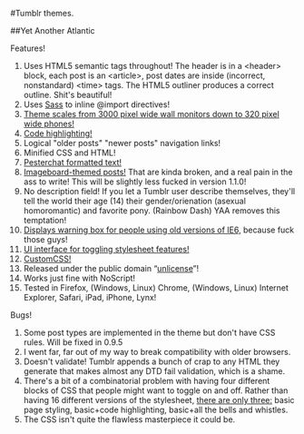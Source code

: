 #Tumblr themes.

##Yet Another Atlantic

Features!

1. Uses HTML5 semantic tags throughout! The header is in a &lt;header&gt; block, each post is an &lt;article&gt;, post dates are inside (incorrect, nonstandard) &lt;time&gt; tags. The HTML5 outliner produces a correct outline. Shit's beautiful!
2. Uses <a href="http://sass-lang.com">Sass</a> to inline @import directives!
2. <a href="http://c1qfxugcgy0.tumblr.com/post/17714651298/responsive-design-hijinx">Theme scales from 3000 pixel wide wall monitors down to 320 pixel wide phones!</a>
3. <a href="http://c1qfxugcgy0.tumblr.com/post/17363683243/wait-a-minute">Code highlighting!</a>
4. Logical "older posts" "newer posts" navigation links!
5. Minified CSS and HTML!
6. <a href="http://c1qfxugcgy0.tumblr.com/post/13182369086/how-to-use-css-to-format-pesterlog-text">Pesterchat formatted text!</a>
7. <a href="http://c1qfxugcgy0.tumblr.com/post/16071364335/theworstpersonintheworld-zachandmax-this">Imageboard-themed posts!</a> That are kinda broken, and a real pain in the ass to write! This will be slightly less fucked in version 1.1.0!
8. No description field! If you let a Tumblr user describe themselves, they'll tell the world their age (14) their gender/orienation (asexual homoromantic) and favorite pony. (Rainbow Dash) YAA removes this temptation!
9. <a href="https://github.com/bbot/themes/commit/753a639b18efa19a30271042ca8e80750c01eeeb">Displays warning box for people using old versions of IE6,</a> because fuck those guys!
10. <a href="https://github.com/bbot/themes/commit/046249aa93df9b82312648f9c45653d214a3618f">UI interface for toggling stylesheet features!</a>
11. <a href="https://github.com/bbot/themes/commit/5e37d7236f65ba438b1ff9c5e322a5daf6ad2afa">CustomCSS!</a>
12. Released under the public domain &#8220;<a href="http://unlicense.org/">unlicense</a>&#8221;!
13. Works just fine with NoScript!
14. Tested in Firefox, (Windows, Linux) Chrome, (Windows, Linux) Internet Explorer, Safari, iPad, iPhone, Lynx!

Bugs!

1. Some post types are implemented in the theme but don't have CSS rules. Will be fixed in 0.9.5
2. I went far, far out of my way to break compatibility with older browsers.
3. Doesn't validate! Tumblr appends a bunch of crap to any HTML they generate that makes almost any DTD fail validation, which is a shame.
4. There's a bit of a combinatorial problem with having four different blocks of CSS that people might want to toggle on and off. Rather than having 16 different versions of the stylesheet, <a href="http://c1qfxugcgy0.tumblr.com/post/18855178309/version-0-9-0-of-yet-another-atlantic-released">there are only three:</a> basic page styling, basic+code highlighting, basic+all the bells and whistles.
5. The CSS isn't quite the flawless masterpiece it could be.
